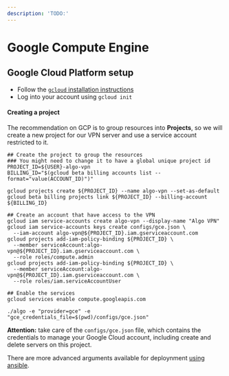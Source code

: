 ```yaml
---
description: 'TODO:'
---
```


# Google Compute Engine

## Google Cloud Platform setup

* Follow the [`gcloud` installation instructions](https://cloud.google.com/sdk/)
* Log into your account using `gcloud init`

#### Creating a project

The recommendation on GCP is to group resources into **Projects**, so we will create a new project for our VPN server and use a service account restricted to it.

```text
## Create the project to group the resources
### You might need to change it to have a global unique project id
PROJECT_ID=${USER}-algo-vpn
BILLING_ID="$(gcloud beta billing accounts list --format="value(ACCOUNT_ID)")"

gcloud projects create ${PROJECT_ID} --name algo-vpn --set-as-default
gcloud beta billing projects link ${PROJECT_ID} --billing-account ${BILLING_ID}

## Create an account that have access to the VPN
gcloud iam service-accounts create algo-vpn --display-name "Algo VPN"
gcloud iam service-accounts keys create configs/gce.json \
  --iam-account algo-vpn@${PROJECT_ID}.iam.gserviceaccount.com
gcloud projects add-iam-policy-binding ${PROJECT_ID} \
  --member serviceAccount:algo-vpn@${PROJECT_ID}.iam.gserviceaccount.com \
  --role roles/compute.admin
gcloud projects add-iam-policy-binding ${PROJECT_ID} \
  --member serviceAccount:algo-vpn@${PROJECT_ID}.iam.gserviceaccount.com \
  --role roles/iam.serviceAccountUser

## Enable the services
gcloud services enable compute.googleapis.com

./algo -e "provider=gce" -e "gce_credentials_file=$(pwd)/configs/gce.json"
```

**Attention:** take care of the `configs/gce.json` file, which contains the credentials to manage your Google Cloud account, including create and delete servers on this project.

There are more advanced arguments available for deploynment [using ansible](https://github.com/trailofbits/algo/blob/master/docs/deploy-from-ansible.md).


